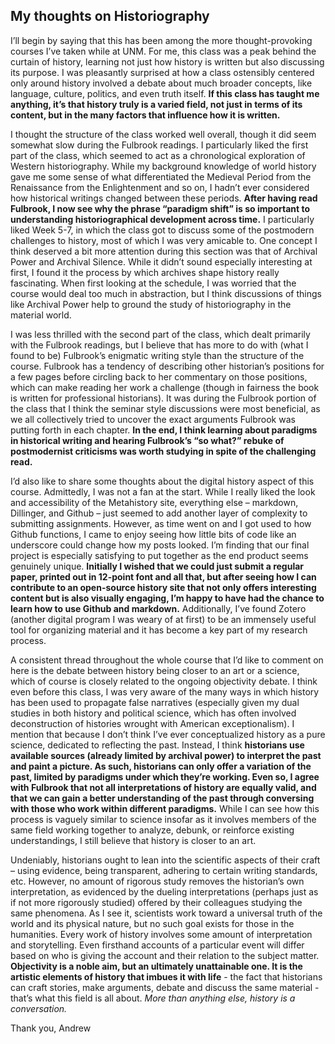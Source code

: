 ## My thoughts on Historiography

I’ll begin by saying that this has been among the more thought-provoking courses I’ve taken while at UNM. For me, this class was a peak behind the curtain of history, learning not just how history is written but also discussing its purpose. I was pleasantly surprised at how a class ostensibly centered only around history involved a debate about much broader concepts, like language, culture, politics, and even truth itself. __If this class has taught me anything, it’s that history truly is a varied field, not just in terms of its content, but in the many factors that influence how it is written.__

I thought the structure of the class worked well overall, though it did seem somewhat slow during the Fulbrook readings. I particularly liked the first part of the class, which seemed to act as a chronological exploration of Western historiography. While my background knowledge of world history gave me some sense of what differentiated the Medieval Period from the Renaissance from the Enlightenment and so on, I hadn’t ever considered how historical writings changed between these periods. __After having read Fulbrook, I now see why the phrase “paradigm shift” is so important to understanding historiographical development across time.__ I particularly liked Week 5-7, in which the class got to discuss some of the postmodern challenges to history, most of which I was very amicable to. One concept I think deserved a bit more attention during this section was that of Archival Power and Archival Silence. While it didn’t sound especially interesting at first, I found it the process by which archives shape history really fascinating. When first looking at the schedule, I was worried that the course would deal too much in abstraction, but I think discussions of things like Archival Power help to ground the study of historiography in the material world. 

I was less thrilled with the second part of the class, which dealt primarily with the Fulbrook readings, but I believe that has more to do with (what I found to be) Fulbrook’s enigmatic writing style than the structure of the course. Fulbrook has a tendency of describing other historian’s positions for a few pages before circling back to her commentary on those positions, which can make reading her work a challenge (though in fairness the book is written for professional historians). It was during the Fulbrook portion of the class that I think the seminar style discussions were most beneficial, as we all collectively tried to uncover the exact arguments Fulbrook was putting forth in each chapter. __In the end, I think learning about paradigms in historical writing and hearing Fulbrook’s “so what?” rebuke of postmodernist criticisms was worth studying in spite of the challenging read.__

I’d also like to share some thoughts about the digital history aspect of this course. Admittedly, I was not a fan at the start. While I really liked the look and accessibility of the Metahistory site, everything else – markdown, Dillinger, and Github – just seemed to add another layer of complexity to submitting assignments. However, as time went on and I got used to how Github functions, I came to enjoy seeing how little bits of code like an underscore could change how my posts looked. I’m finding that our final project is especially satisfying to put together as the end product seems genuinely unique. __Initially I wished that we could just submit a regular paper, printed out in 12-point font and all that, but after seeing how I can contribute to an open-source history site that not only offers interesting content but is also visually engaging, I’m happy to have had the chance to learn how to use Github and markdown.__ Additionally, I’ve found Zotero (another digital program I was weary of at first) to be an immensely useful tool for organizing material and it has become a key part of my research process. 

A consistent thread throughout the whole course that I’d like to comment on here is the debate between history being closer to an art or a science, which of course is closely related to the ongoing objectivity debate. I think even before this class, I was very aware of the many ways in which history has been used to propagate false narratives (especially given my dual studies in both history and political science, which has often involved deconstruction of histories wrought with American exceptionalism). I mention that because I don’t think I’ve ever conceptualized history as a pure science, dedicated to reflecting the past. Instead, I think __historians use available sources (already limited by archival power) to interpret the past and paint a picture. As such, historians can only offer a variation of the past, limited by paradigms under which they’re working. Even so, I agree with Fulbrook that not all interpretations of history are equally valid, and that we can gain a better understanding of the past through conversing with those who work within different paradigms.__ While I can see how this process is vaguely similar to science insofar as it involves members of the same field working together to analyze, debunk, or reinforce existing understandings, I still believe that history is closer to an art. 

Undeniably, historians ought to lean into the scientific aspects of their craft – using evidence, being transparent, adhering to certain writing standards, etc. However, no amount of rigorous study removes the historian’s own interpretation, as evidenced by the dueling interpretations (perhaps just as if not more rigorously studied) offered by their colleagues studying the same phenomena. As I see it, scientists work toward a universal truth of the world and its physical nature, but no such goal exists for those in the humanities. Every work of history involves some amount of interpretation and storytelling. Even firsthand accounts of a particular event will differ based on who is giving the account and their relation to the subject matter. __Objectivity is a noble aim, but an ultimately unattainable one. It is the artistic elements of history that imbues it with life__ - the fact that historians can craft stories, make arguments, debate and discuss the same material - that’s what this field is all about. _More than anything else, history is a conversation._

Thank you, 
Andrew 


















